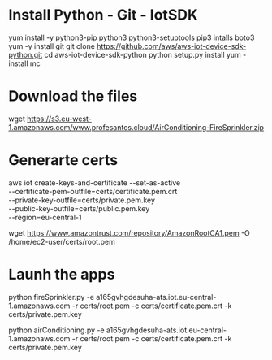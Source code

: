 # Install Python - Git - IotSDK
yum install -y python3-pip python3 python3-setuptools
pip3 intalls boto3
yum -y install git
git clone https://github.com/aws/aws-iot-device-sdk-python.git
cd aws-iot-device-sdk-python
python setup.py install
yum -install mc

# Download the files
wget https://s3.eu-west-1.amazonaws.com/www.profesantos.cloud/AirConditioning-FireSprinkler.zip

# Generarte certs
aws iot create-keys-and-certificate --set-as-active \
  --certificate-pem-outfile=certs/certificate.pem.crt \
  --private-key-outfile=certs/private.pem.key \
  --public-key-outfile=certs/public.pem.key \
  --region=eu-central-1

wget https://www.amazontrust.com/repository/AmazonRootCA1.pem -O /home/ec2-user/certs/root.pem

# Launh the apps
python fireSprinkler.py -e a165gvhgdesuha-ats.iot.eu-central-1.amazonaws.com -r certs/root.pem -c certs/certificate.pem.crt  -k certs/private.pem.key

python airConditioning.py -e a165gvhgdesuha-ats.iot.eu-central-1.amazonaws.com -r certs/root.pem -c certs/certificate.pem.crt  -k certs/private.pem.key
